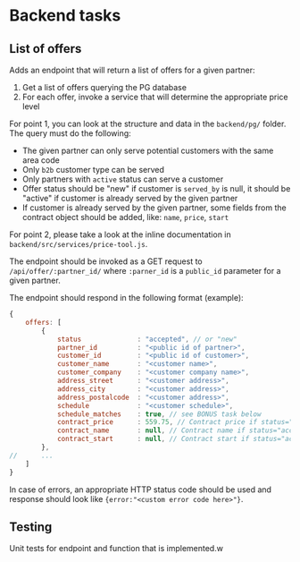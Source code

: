 
# Backend tasks


## List of offers

Adds an endpoint that will return a list of offers for a given partner:

 1. Get a list of offers querying the PG database
 2. For each offer, invoke a service that will determine the appropriate price level

For point 1, you can look at the structure and data in the `backend/pg/` folder. The query must do the following:

 -  The given partner can only serve potential customers with the same area code
 -  Only `b2b` customer type can be served
 -  Only partners with `active` status can serve a customer
 -  Offer status should be "new" if customer is `served_by` is null, it should be "active" if customer is already served by the given partner
 -  If customer is already served by the given partner, some fields from the contract object should be added, like: `name`, `price`, `start`

For point 2, please take a look at the inline documentation in `backend/src/services/price-tool.js`.

The endpoint should be invoked as a GET request to `/api/offer/:partner_id/` where `:parner_id` is a `public_id` parameter for a given partner.

The endpoint should respond in the following format (example):

```js
{
    offers: [
        {
            status              : "accepted", // or "new"
            partner_id          : "<public id of partner>",
            customer_id         : "<public id of customer>",
            customer_name       : "<customer name>",
            customer_company    : "<customer company name>",
            address_street      : "<customer address>",
            address_city        : "<customer address>",
            address_postalcode  : "<customer address>",
            schedule            : "<customer schedule>",
            schedule_matches    : true, // see BONUS task below
            contract_price      : 559.75, // Contract price if status="accepted", otherwise invoke price-tool service (see point 2)
            contract_name       : null, // Contract name if status="accepted"
            contract_start      : null, // Contract start if status="accepted"
        },
//      ...
    ]
}
```

In case of errors, an appropriate HTTP status code should be used and response should look like `{error:"<custom error code here>"}`.


## Testing

Unit tests for  endpoint and function that is implemented.w